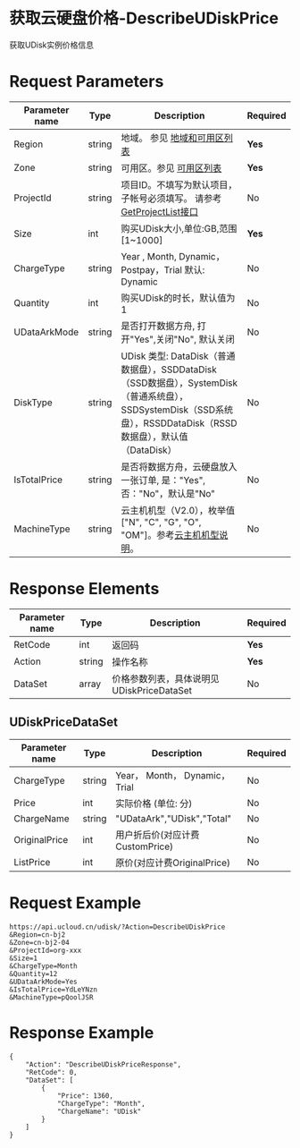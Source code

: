 # 获取云硬盘价格-DescribeUDiskPrice

获取UDisk实例价格信息

# Request Parameters
|Parameter name|Type|Description|Required|
|---|---|---|---|
|Region|string|地域。 参见 [地域和可用区列表](api/summary/regionlist)|**Yes**|
|Zone|string|可用区。参见 [可用区列表](api/summary/regionlist)|**Yes**|
|ProjectId|string|项目ID。不填写为默认项目，子帐号必须填写。 请参考[GetProjectList接口](api/summary/get_project_list)|No|
|Size|int|购买UDisk大小,单位:GB,范围[1~1000]|**Yes**|
|ChargeType|string|Year , Month, Dynamic，Postpay，Trial 默认: Dynamic|No|
|Quantity|int|购买UDisk的时长，默认值为1|No|
|UDataArkMode|string|是否打开数据方舟, 打开"Yes",关闭"No", 默认关闭|No|
|DiskType|string|UDisk 类型: DataDisk（普通数据盘），SSDDataDisk（SSD数据盘），SystemDisk（普通系统盘），SSDSystemDisk（SSD系统盘），RSSDDataDisk（RSSD数据盘），默认值（DataDisk）|No|
|IsTotalPrice|string|是否将数据方舟，云硬盘放入一张订单, 是："Yes",否："No"，默认是"No"|No|
|MachineType|string|云主机机型（V2.0），枚举值["N", "C", "G", "O", "OM"]。参考[云主机机型说明](api/uhost-api/uhost_type)。|No|

# Response Elements
|Parameter name|Type|Description|Required|
|---|---|---|---|
|RetCode|int|返回码|**Yes**|
|Action|string|操作名称|**Yes**|
|DataSet|array|价格参数列表，具体说明见 UDiskPriceDataSet|No|

## UDiskPriceDataSet
|Parameter name|Type|Description|Required|
|---|---|---|---|
|ChargeType|string|Year， Month， Dynamic，Trial|No|
|Price|int|实际价格 (单位: 分)|No|
|ChargeName|string|"UDataArk","UDisk","Total"|No|
|OriginalPrice|int|用户折后价(对应计费CustomPrice)|No|
|ListPrice|int|原价(对应计费OriginalPrice)|No|

# Request Example
```
https://api.ucloud.cn/udisk/?Action=DescribeUDiskPrice
&Region=cn-bj2
&Zone=cn-bj2-04
&ProjectId=org-xxx
&Size=1   
&ChargeType=Month   
&Quantity=12
&UDataArkMode=Yes
&IsTotalPrice=YdLeYNzn
&MachineType=pQoolJSR
```

# Response Example
```
{
    "Action": "DescribeUDiskPriceResponse", 
    "RetCode": 0, 
    "DataSet": [
        {
            "Price": 1360, 
            "ChargeType": "Month", 
            "ChargeName": "UDisk"
        }
    ]
}
```

